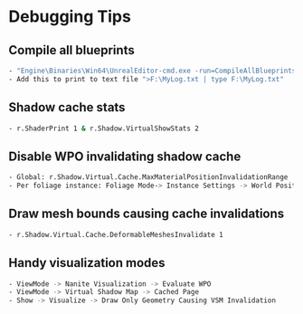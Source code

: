 # Debugging Tips
## Compile all blueprints
```sh
- "Engine\Binaries\Win64\UnrealEditor-cmd.exe -run=CompileAllBlueprints"
- Add this to print to text file ">F:\MyLog.txt | type F:\MyLog.txt"
```

## Shadow cache stats
```sh
- r.ShaderPrint 1 & r.Shadow.VirtualShowStats 2
```

## Disable WPO invalidating shadow cache
```sh
- Global: r.Shadow.Virtual.Cache.MaxMaterialPositionInvalidationRange
- Per foliage instance: Foliage Mode-> Instance Settings -> World Position Offset Disable Distance
```

## Draw mesh bounds causing cache invalidations
```sh
- r.Shadow.Virtual.Cache.DeformableMeshesInvalidate 1
```

## Handy visualization modes
```sh
- ViewMode -> Nanite Visualization -> Evaluate WPO
- ViewMode -> Virtual Shadow Map -> Cached Page
- Show -> Visualize -> Draw Only Geometry Causing VSM Invalidation
```